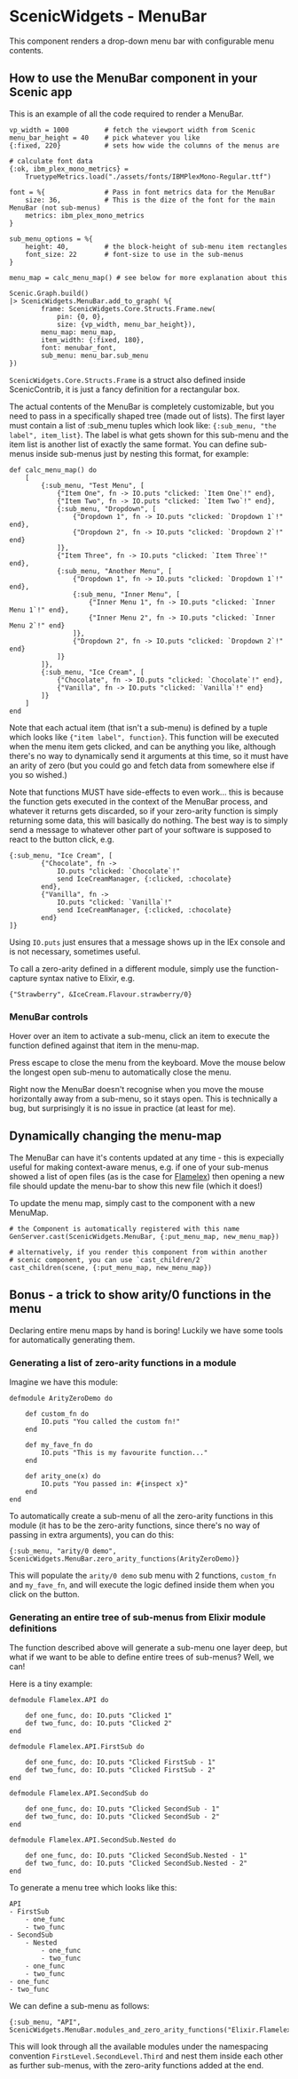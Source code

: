# ScenicWidgets - MenuBar

This component renders a drop-down menu bar with configurable
menu contents.

## How to use the MenuBar component in your Scenic app

This is an example of all the code required to render a MenuBar.

```
vp_width = 1000         # fetch the viewport width from Scenic
menu_bar_height = 40    # pick whatever you like
{:fixed, 220}           # sets how wide the columns of the menus are

# calculate font data
{:ok, ibm_plex_mono_metrics} =
    TruetypeMetrics.load("./assets/fonts/IBMPlexMono-Regular.ttf")

font = %{               # Pass in font metrics data for the MenuBar
    size: 36,           # This is the dize of the font for the main MenuBar (not sub-menus)
    metrics: ibm_plex_mono_metrics
}

sub_menu_options = %{
    height: 40,         # the block-height of sub-menu item rectangles
    font_size: 22       # font-size to use in the sub-menus
}

menu_map = calc_menu_map() # see below for more explanation about this

Scenic.Graph.build()
|> ScenicWidgets.MenuBar.add_to_graph( %{
        frame: ScenicWidgets.Core.Structs.Frame.new(
            pin: {0, 0},
            size: {vp_width, menu_bar_height}),
        menu_map: menu_map,
        item_width: {:fixed, 180},
        font: menubar_font,
        sub_menu: menu_bar.sub_menu
})
```

`ScenicWidgets.Core.Structs.Frame` is a struct also defined inside
ScenicContrib, it is just a fancy definition for a rectangular box.

The actual contents of the MenuBar is completely customizable, but
you need to pass in a specifically shaped tree (made out of lists).
The first layer must contain a list of :sub_menu tuples which look
like: `{:sub_menu, "the label", item_list}`. The label is what gets
shown for this sub-menu and the item list is another list of exactly
the same format. You can define sub-menus inside sub-menus just by
nesting this format, for example:

```
def calc_menu_map() do
    [
        {:sub_menu, "Test Menu", [
            {"Item One", fn -> IO.puts "clicked: `Item One`!" end},
            {"Item Two", fn -> IO.puts "clicked: `Item Two`!" end},
            {:sub_menu, "Dropdown", [
                {"Dropdown 1", fn -> IO.puts "clicked: `Dropdown 1`!" end},
                {"Dropdown 2", fn -> IO.puts "clicked: `Dropdown 2`!" end}
            ]},
            {"Item Three", fn -> IO.puts "clicked: `Item Three`!" end},
            {:sub_menu, "Another Menu", [
                {"Dropdown 1", fn -> IO.puts "clicked: `Dropdown 1`!" end},
                {:sub_menu, "Inner Menu", [
                    {"Inner Menu 1", fn -> IO.puts "clicked: `Inner Menu 1`!" end},
                    {"Inner Menu 2", fn -> IO.puts "clicked: `Inner Menu 2`!" end}
                ]},
                {"Dropdown 2", fn -> IO.puts "clicked: `Dropdown 2`!" end}
            ]}
        ]},
        {:sub_menu, "Ice Cream", [
            {"Chocolate", fn -> IO.puts "clicked: `Chocolate`!" end},
            {"Vanilla", fn -> IO.puts "clicked: `Vanilla`!" end}
        ]}
    ]
end
```

Note that each actual item (that isn't a sub-menu) is defined by
a tuple which looks like `{"item label", function}`. This function
will be executed when the menu item gets clicked, and can be anything
you like, although there's no way to dynamically send it arguments
at this time, so it must have an arity of zero (but you could go and
fetch data from somewhere else if you so wished.)

Note that functions MUST have side-effects to even work... this is
because the function gets executed in the context of the MenuBar process,
and whatever it returns gets discarded, so if your zero-arity function
is simply returning some data, this will basically do nothing. The best
way is to simply send a message to whatever other part of your software
is supposed to react to the button click, e.g.

```
{:sub_menu, "Ice Cream", [
        {"Chocolate", fn ->
            IO.puts "clicked: `Chocolate`!"
            send IceCreamManager, {:clicked, :chocolate}
        end},
        {"Vanilla", fn ->
            IO.puts "clicked: `Vanilla`!"
            send IceCreamManager, {:clicked, :chocolate}
        end}
]}
```

Using `IO.puts` just ensures that a message shows up in the IEx console
and is not necessary, sometimes useful.

To call a zero-arity defined in a different module, simply use
the function-capture syntax native to Elixir, e.g.

```
{"Strawberry", &IceCream.Flavour.strawberry/0}
```

### MenuBar controls

Hover over an item to activate a sub-menu, click an item to execute
the function defined against that item in the menu-map.

Press escape to close the menu from the keyboard. Move the mouse below
the longest open sub-menu to automatically close the menu.

Right now the MenuBar doesn't recognise when you move the mouse horizontally
away from a sub-menu, so it stays open. This is technically a bug, but
surprisingly it is no issue in practice (at least for me).

## Dynamically changing the menu-map

The MenuBar can have it's contents updated at any time - this is expecially
useful for making context-aware menus, e.g. if one of your sub-menus showed
a list of open files (as is the case for [Flamelex](https://github.com/JediLuke/flamelex)) then opening
a new file should update the menu-bar to show this new file (which it does!)

To update the menu map, simply cast to the component with a new MenuMap.

```
# the Component is automatically registered with this name
GenServer.cast(ScenicWidgets.MenuBar, {:put_menu_map, new_menu_map})

# alternatively, if you render this component from within another
# scenic component, you can use `cast_children/2`
cast_children(scene, {:put_menu_map, new_menu_map})
```

## Bonus - a trick to show arity/0 functions in the menu

Declaring entire menu maps by hand is boring! Luckily we have
some tools for automatically generating them.

### Generating a list of zero-arity functions in a module

Imagine we have this module:

```
defmodule ArityZeroDemo do

    def custom_fn do
        IO.puts "You called the custom fn!"
    end

    def my_fave_fn do
        IO.puts "This is my favourite function..."
    end

    def arity_one(x) do
        IO.puts "You passed in: #{inspect x}"
    end
end
```

To automatically create a sub-menu of all the zero-arity functions
in this module (it has to be the zero-arity functions, since there's
no way of passing in extra arguments), you can do this:

```
{:sub_menu, "arity/0 demo", ScenicWidgets.MenuBar.zero_arity_functions(ArityZeroDemo)}
```

This will populate the `arity/0 demo` sub menu with 2 functions,
`custom_fn` and `my_fave_fn`, and will execute the logic defined
inside them when you click on the button.

### Generating an entire tree of sub-menus from Elixir module definitions

The function described above will generate a sub-menu one layer deep,
but what if we want to be able to define entire trees of sub-menus?
Well, we can!

Here is a tiny example:

```
defmodule Flamelex.API do

    def one_func, do: IO.puts "Clicked 1"
    def two_func, do: IO.puts "Clicked 2"
end

defmodule Flamelex.API.FirstSub do

    def one_func, do: IO.puts "Clicked FirstSub - 1"
    def two_func, do: IO.puts "Clicked FirstSub - 2"
end

defmodule Flamelex.API.SecondSub do

    def one_func, do: IO.puts "Clicked SecondSub - 1"
    def two_func, do: IO.puts "Clicked SecondSub - 2"
end

defmodule Flamelex.API.SecondSub.Nested do

    def one_func, do: IO.puts "Clicked SecondSub.Nested - 1"
    def two_func, do: IO.puts "Clicked SecondSub.Nested - 2"
end
```

To generate a menu tree which looks like this:

```
API
- FirstSub
    - one_func
    - two_func
- SecondSub
    - Nested
        - one_func
        - two_func
    - one_func
    - two_func
- one_func
- two_func
```

We can define a sub-menu as follows:

```
{:sub_menu, "API", ScenicWidgets.MenuBar.modules_and_zero_arity_functions("Elixir.Flamelex.API")}
```

This will look through all the available modules under the namespacing
convention `FirstLevel.SecondLevel.Third` and nest them inside each other
as further sub-menus, with the zero-arity functions added at the end.
